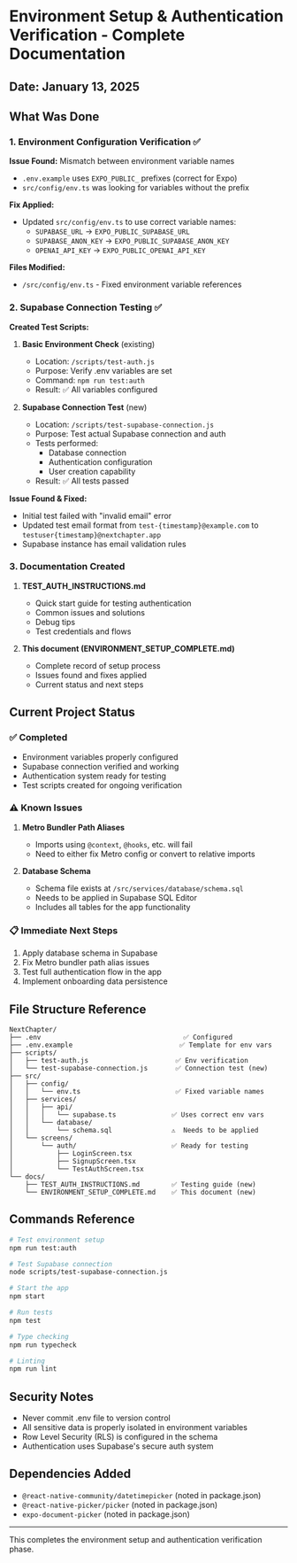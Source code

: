 # Environment Setup & Authentication Verification - Complete Documentation

## Date: January 13, 2025

## What Was Done

### 1. Environment Configuration Verification ✅

**Issue Found:** Mismatch between environment variable names
- `.env.example` uses `EXPO_PUBLIC_` prefixes (correct for Expo)
- `src/config/env.ts` was looking for variables without the prefix

**Fix Applied:**
- Updated `src/config/env.ts` to use correct variable names:
  - `SUPABASE_URL` → `EXPO_PUBLIC_SUPABASE_URL`
  - `SUPABASE_ANON_KEY` → `EXPO_PUBLIC_SUPABASE_ANON_KEY`
  - `OPENAI_API_KEY` → `EXPO_PUBLIC_OPENAI_API_KEY`

**Files Modified:**
- `/src/config/env.ts` - Fixed environment variable references

### 2. Supabase Connection Testing ✅

**Created Test Scripts:**

1. **Basic Environment Check** (existing)
   - Location: `/scripts/test-auth.js`
   - Purpose: Verify .env variables are set
   - Command: `npm run test:auth`
   - Result: ✅ All variables configured

2. **Supabase Connection Test** (new)
   - Location: `/scripts/test-supabase-connection.js`
   - Purpose: Test actual Supabase connection and auth
   - Tests performed:
     - Database connection
     - Authentication configuration
     - User creation capability
   - Result: ✅ All tests passed

**Issue Found & Fixed:**
- Initial test failed with "invalid email" error
- Updated test email format from `test-{timestamp}@example.com` to `testuser{timestamp}@nextchapter.app`
- Supabase instance has email validation rules

### 3. Documentation Created

1. **TEST_AUTH_INSTRUCTIONS.md**
   - Quick start guide for testing authentication
   - Common issues and solutions
   - Debug tips
   - Test credentials and flows

2. **This document (ENVIRONMENT_SETUP_COMPLETE.md)**
   - Complete record of setup process
   - Issues found and fixes applied
   - Current status and next steps

## Current Project Status

### ✅ Completed
- Environment variables properly configured
- Supabase connection verified and working
- Authentication system ready for testing
- Test scripts created for ongoing verification

### ⚠️ Known Issues
1. **Metro Bundler Path Aliases**
   - Imports using `@context`, `@hooks`, etc. will fail
   - Need to either fix Metro config or convert to relative imports

2. **Database Schema**
   - Schema file exists at `/src/services/database/schema.sql`
   - Needs to be applied in Supabase SQL Editor
   - Includes all tables for the app functionality

### 📋 Immediate Next Steps
1. Apply database schema in Supabase
2. Fix Metro bundler path alias issues
3. Test full authentication flow in the app
4. Implement onboarding data persistence

## File Structure Reference

```
NextChapter/
├── .env                                    ✅ Configured
├── .env.example                           ✅ Template for env vars
├── scripts/
│   ├── test-auth.js                      ✅ Env verification
│   └── test-supabase-connection.js       ✅ Connection test (new)
├── src/
│   ├── config/
│   │   └── env.ts                        ✅ Fixed variable names
│   ├── services/
│   │   ├── api/
│   │   │   └── supabase.ts              ✅ Uses correct env vars
│   │   └── database/
│   │       └── schema.sql               ⚠️  Needs to be applied
│   └── screens/
│       └── auth/                        ✅ Ready for testing
│           ├── LoginScreen.tsx
│           ├── SignupScreen.tsx
│           └── TestAuthScreen.tsx
└── docs/
    ├── TEST_AUTH_INSTRUCTIONS.md        ✅ Testing guide (new)
    └── ENVIRONMENT_SETUP_COMPLETE.md    ✅ This document (new)
```

## Commands Reference

```bash
# Test environment setup
npm run test:auth

# Test Supabase connection
node scripts/test-supabase-connection.js

# Start the app
npm start

# Run tests
npm test

# Type checking
npm run typecheck

# Linting
npm run lint
```

## Security Notes
- Never commit .env file to version control
- All sensitive data is properly isolated in environment variables
- Row Level Security (RLS) is configured in the schema
- Authentication uses Supabase's secure auth system

## Dependencies Added
- `@react-native-community/datetimepicker` (noted in package.json)
- `@react-native-picker/picker` (noted in package.json)
- `expo-document-picker` (noted in package.json)

---

This completes the environment setup and authentication verification phase.